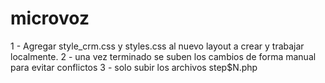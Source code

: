 # microvoz 

1 - Agregar style_crm.css y styles.css al nuevo layout a crear y trabajar localmente.
2 - una vez terminado se suben los cambios de forma manual para evitar conflictos
3 - solo subir los archivos step$N.php

